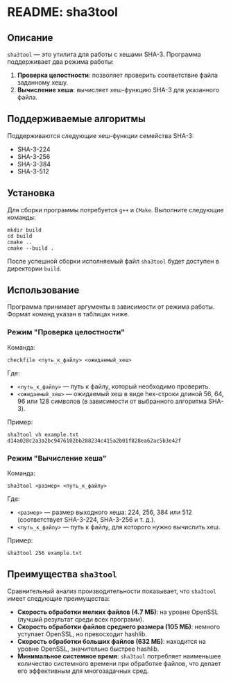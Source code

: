 # README: sha3tool

## Описание

`sha3tool` — это утилита для работы с хешами SHA-3. Программа поддерживает два режима работы:

1. **Проверка целостности**: позволяет проверить соответствие файла заданному хешу.
2. **Вычисление хеша**: вычисляет хеш-функцию SHA-3 для указанного файла.

## Поддерживаемые алгоритмы

Поддерживаются следующие хеш-функции семейства SHA-3:

- SHA-3-224
- SHA-3-256
- SHA-3-384
- SHA-3-512

## Установка

Для сборки программы потребуется `g++` и `CMake`. Выполните следующие команды:

```
mkdir build
cd build
cmake ..
cmake --build .
```

После успешной сборки исполняемый файл `sha3tool` будет доступен в директории `build`.

## Использование

Программа принимает аргументы в зависимости от режима работы. Формат команд указан в таблицах ниже.

### Режим "Проверка целостности"

Команда:

```
checkfile <путь_к_файлу> <ожидаемый_хеш>
```

Где:
- `<путь_к_файлу>` — путь к файлу, который необходимо проверить.
- `<ожидаемый_хеш>` — ожидаемый хеш в виде hex-строки длиной 56, 64, 96 или 128 символов (в зависимости от выбранного алгоритма SHA-3).

Пример:

```
sha3tool vh example.txt d14a028c2a3a2bc9476102bb288234c415a2b01f828ea62ac5b3e42f
```

### Режим "Вычисление хеша"

Команда:

```
sha3tool <размер> <путь_к_файлу>
```

Где:

- `<размер>` — размер выходного хеша: 224, 256, 384 или 512 (соответствует SHA-3-224, SHA-3-256 и т. д.).
- `<путь_к_файлу>` — путь к файлу, для которого нужно вычислить хеш.

Пример:

```
sha3tool 256 example.txt
```

## Преимущества `sha3tool`

Сравнительный анализ производительности показывает, что `sha3tool` имеет следующие преимущества:

- **Скорость обработки мелких файлов (4.7 МБ)**: на уровне OpenSSL (лучший результат среди всех программ).
- **Скорость обработки файлов среднего размера (105 МБ)**: немного уступает OpenSSL, но превосходит hashlib.
- **Скорость обработки больших файлов (632 МБ)**: находится на уровне OpenSSL, значительно быстрее hashlib.
- **Минимальное системное время**: `sha3tool` потребляет наименьшее количество системного времени при обработке файлов, что делает его эффективным для многозадачных сред.



